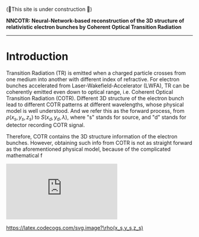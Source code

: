 
(🚀This site is under construction 🚀)

**NNCOTR: Neural-Network-based reconstruction of the 3D structure of relativistic electron bunches by Coherent Optical Transition Radiation**

---
# Introduction
Transition Radiation (TR) is emitted when a charged particle crosses from one medium into another with different index of refractive. For electron bunches accelerated from Laser-Wakefield-Accelerator (LWFA), TR can be coherently emitted even down to optical range, i.e. Coherent Optical Transition Radiation (COTR). Different 3D structure of the electron bunch lead to different COTR patterns at different wavelengths, whose physical model is well understood. And we refer this as the forward process, from $\rho(x_s,y_s,z_s)$ to $S(x_d,y_d,\lambda)$, where "s" stands for source, and "d" stands for detector recording COTR signal.

Therefore, COTR contains the 3D structure information of the electron bunches. However, obtaining such info from COTR is not as straight forward as the aforementioned physical model, because of the complicated mathematical f

![E=mc^2](https://latex.codecogs.com/png.latex?E%3Dmc%5E2)

https://latex.codecogs.com/svg.image?\rho(x_s,y_s,z_s)
